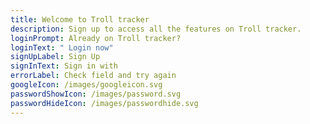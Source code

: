 ```yaml
---
title: Welcome to Troll tracker
description: Sign up to access all the features on Troll tracker.
loginPrompt: Already on Troll tracker?
loginText: " Login now"
signUpLabel: Sign Up
signInText: Sign in with
errorLabel: Check field and try again
googleIcon: /images/googleicon.svg
passwordShowIcon: /images/password.svg
passwordHideIcon: /images/passwordhide.svg
---
```

